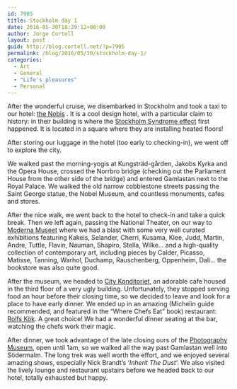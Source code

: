 ```yaml
---
id: 7905
title: Stockholm day 1
date: 2016-05-30T18:29:12+00:00
author: Jorge Cortell
layout: post
guid: http://blog.cortell.net/?p=7905
permalink: /blog/2016/05/30/stockholm-day-1/
categories:
  - Art
  - General
  - "Life's pleasures"
  - Personal
---
```

After the wonderful cruise, we disembarked in Stockholm and took a taxi to our hotel: [the Nobis](http://www.nobishotel.se/en/) . It is a cool design hotel, with a particular claim to history: in their building is where the [Stockholm Syndrome effect](https://en.wikipedia.org/wiki/Stockholm_syndrome) first happened. It is located in a square where they are installing heated floors!

After storing our luggage in the hotel (too early to checking-in), we went off to explore the city.

We walked past the morning-yogis at Kungsträd-gården, Jakobs Kyrka and the Opera House, crossed the Norrbro bridge (checking out the Parliament House from the other side of the bridge) and entered Gamlastan next to the Royal Palace. We walked the old narrow cobblestone streets passing the Saint George statue, the Nobel Museum, and countless monuments, cafes and stores.

After the nice walk, we went back to the hotel to check-in and take a quick break. Then we left again, passing the National Theater, on our way to [Moderna Museet](http://www.modernamuseet.se/stockholm/en/) where we had a blast with some very well curated exhibitions featuring Kakeis, Selander, Cherri, Kusama, Klee, Judd, Martin, Andre, Tuttle, Flavin, Nauman, Shapiro, Stella, Wilke&#8230; and a high-quality collection of contemporary art, including pieces by Calder, Picasso, Matisse, Tanning, Warhol, Duchamp, Rauschenberg, Oppenheim, Dali&#8230; the bookstore was also quite good.

After the museum, we headed to [City Konditoriet](http://www.citykonditoriet.com/), an adorable cafe housed in the third floor of a very ugly building. Unfortunately, they stopped serving food an hour before their closing time, so we decided to leave and look for a place to have early dinner. We ended up in an amazing (Michelin guide recommended, and featured in the “Where Chefs Eat” book) restaurant: [Rolfs Kök](http://www.rolfskok.se/?lang=en). A great choice! We had a wonderful dinner seating at the bar, watching the chefs work their magic.
  
After dinner, we took advantage of the late closing ours of the [Photography Museum](http://fotografiska.eu/en/), open until 1am, so we walked all the way past Gamlastan well into Södermalm. The long trek was well worth the effort, and we enjoyed several amazing shows, especially Nick Brandt’s &#8216;_Inherit The Dust_&#8216;. We also visited the lively lounge and restaurant upstairs before we headed back to our hotel, totally exhausted but happy.